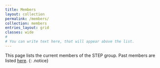 ```yaml
---
title: Members
layout: collection
permalink: /members/
collection: members
entries_layout: grid
classes: wide
#
# You can write text here, that will appear above the list.
---
```


This page lists the current members of the STEP group. Past members are listed [here](/past_members/).
{: .notice}

